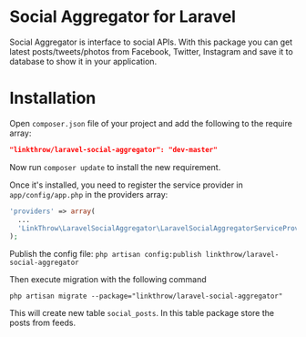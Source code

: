 # Social Aggregator for Laravel

Social Aggregator is interface to social APIs. With this package you can get latest posts/tweets/photos from Facebook, Twitter, Instagram and save it to database to show it in your application.

# Installation

Open `composer.json` file of your project and add the following to the require array:
```json
"linkthrow/laravel-social-aggregator": "dev-master"
```

Now run `composer update` to install the new requirement.

Once it's installed, you need to register the service provider in `app/config/app.php` in the providers array:
```php
'providers' => array(
  ...
  'LinkThrow\LaravelSocialAggregator\LaravelSocialAggregatorServiceProvider',
);
```

Publish the config file:
`php artisan config:publish linkthrow/laravel-social-aggregator`

Then execute migration with the following command

`php artisan migrate --package="linkthrow/laravel-social-aggregator"`


This will create new table `social_posts`. In this table package store the posts from feeds.
